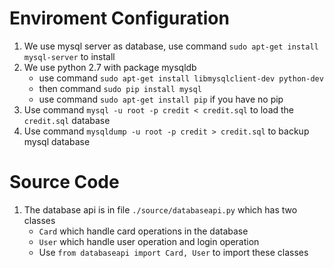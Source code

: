 Enviroment Configuration
======
1. We use mysql server as database, use command `sudo apt-get install mysql-server` to install
2. We use python 2.7 with package mysqldb
    * use command `sudo apt-get install libmysqlclient-dev python-dev`
    * then command `sudo pip install mysql`
    * use command `sudo apt-get install pip` if you have no pip
3. Use command `mysql -u root -p credit < credit.sql` to load the `credit.sql` database
4. Use command `mysqldump -u root -p credit > credit.sql` to backup mysql database

Source Code
====

1. The database api is in file `./source/databaseapi.py` which has two classes
    * `Card` which handle card operations in the database
    * `User` which handle user operation and login operation
    * Use `from databaseapi import Card, User` to import these classes





